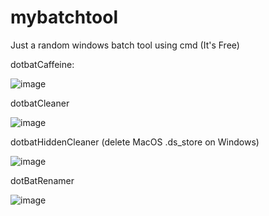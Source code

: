 # mybatchtool
Just a random windows batch tool using cmd (It's Free)

dotbatCaffeine:

![image](https://github.com/user-attachments/assets/26325c7c-bc35-4053-a513-515eebf67b5f)

dotbatCleaner

![image](https://github.com/user-attachments/assets/d07ccacb-2024-452b-b3be-f5161cd3c65e)

dotbatHiddenCleaner (delete MacOS .ds_store on Windows)

![image](https://github.com/user-attachments/assets/ce5f256f-a38b-4a4e-b91f-9acfa7fcda9d)

dotBatRenamer

![image](https://github.com/user-attachments/assets/da8fb50c-feee-4084-aa37-7754b95a5022)
